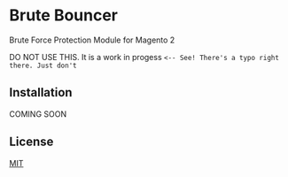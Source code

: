 # Brute Bouncer
Brute Force Protection Module for Magento 2

DO NOT USE THIS. It is a work in progess `<-- See! There's a typo right there. Just don't`

## Installation
COMING SOON

## License
[MIT](LICENSE.md)
